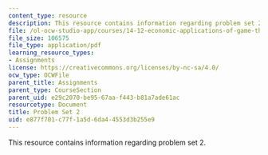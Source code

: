 ```yaml
---
content_type: resource
description: This resource contains information regarding problem set 2.
file: /ol-ocw-studio-app/courses/14-12-economic-applications-of-game-theory-fall-2012/e877f701c77f1a5d6da44553d3b255e9_MIT14_12F12_pset2.pdf
file_size: 106575
file_type: application/pdf
learning_resource_types:
- Assignments
license: https://creativecommons.org/licenses/by-nc-sa/4.0/
ocw_type: OCWFile
parent_title: Assignments
parent_type: CourseSection
parent_uid: e29c2070-be95-67aa-f443-b81a7ade61ac
resourcetype: Document
title: Problem Set 2
uid: e877f701-c77f-1a5d-6da4-4553d3b255e9
---
```

This resource contains information regarding problem set 2.